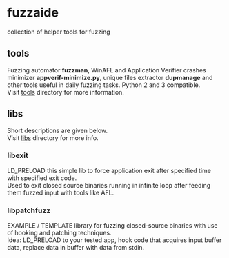 # fuzzaide
collection of helper tools for fuzzing

## tools
Fuzzing automator **fuzzman**, WinAFL and Application Verifier crashes minimizer **appverif-minimize.py**, unique files extractor **dupmanage** and other tools useful in daily fuzzing tasks. Python 2 and 3 compatible.<br>
Visit [tools](fuzzaide/tools) directory for more information.

## libs
Short descriptions are given below.<br>
Visit [libs](libs) directory for more info.<br>

### libexit
LD_PRELOAD this simple lib to force application exit after specified time with specified exit code.<br>
Used to exit closed source binaries running in infinite loop after feeding them fuzzed input with tools like AFL.<br>

### libpatchfuzz
EXAMPLE / TEMPLATE library for fuzzing closed-source binaries with use of hooking and patching techniques.<br>
Idea: LD_PRELOAD to your tested app, hook code that acquires input buffer data, replace data in buffer with data from stdin.<br>

